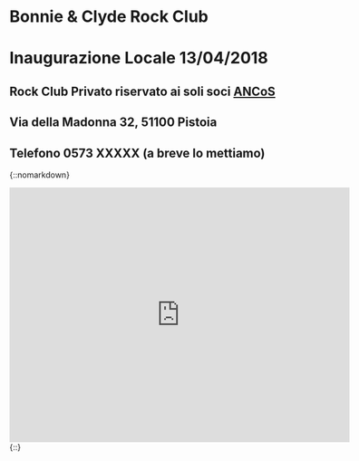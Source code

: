 # Bonnie & Clyde Rock Club

# Inaugurazione Locale 13/04/2018

## Rock Club Privato riservato ai soli soci **[ANCoS](https://www.ancos.it)**
## Via della Madonna 32, 51100 Pistoia
## Telefono 0573 XXXXX (a breve lo mettiamo)


{::nomarkdown}
<iframe width="600" height="450" frameborder="0" style="border:0"
src="https://www.google.com/maps/embed/v1/place?q=place_id:ChIJY4U49L-LKhMRE4oRq26Yc3E&key=AIzaSyBKfQTyFoYSaKGkdsYmrIxTTBHtixd1k7Y" allowfullscreen></iframe>
{::}
